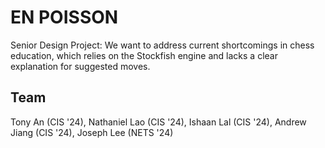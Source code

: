 # EN POISSON
Senior Design Project: We want to address current shortcomings in chess education, which relies on the Stockfish engine and lacks a clear explanation for suggested moves.

 
## Team
Tony An (CIS '24), 
Nathaniel Lao (CIS '24), 
Ishaan Lal (CIS '24), 
Andrew Jiang (CIS '24),
Joseph Lee (NETS '24)